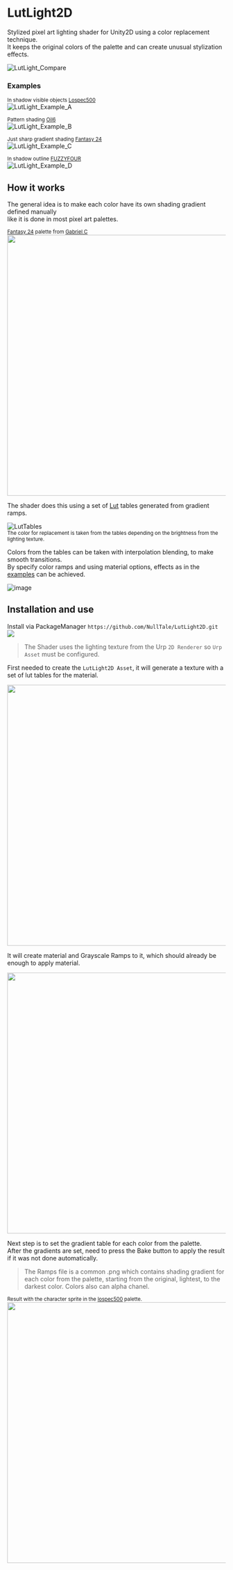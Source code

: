 # LutLight2D

Stylized pixel art lighting shader for Unity2D using a color replacement technique.<br>
It keeps the original colors of the palette and can create unusual stylization effects.


![LutLight_Compare](https://user-images.githubusercontent.com/1497430/229509448-da8a1939-4371-4938-8e6c-642c95c71697.gif)

### Examples

<sub>In shadow visible objects [Lospec500](https://lospec.com/palette-list/lospec500)</sub><br>
![LutLight_Example_A](https://user-images.githubusercontent.com/1497430/229535181-3bdb4d3b-e157-4946-8748-9f64511265da.gif)

<sub>Pattern shading [Oil6](https://lospec.com/palette-list/oil-6)</sub><br>
![LutLight_Example_B](https://user-images.githubusercontent.com/1497430/229535216-328d89e1-ddda-4dd5-8ad6-f49eb8177315.gif)

<sub>Just sharp gradient shading [Fantasy 24](https://lospec.com/palette-list/fantasy-24)</sub><br>
![LutLight_Example_C](https://user-images.githubusercontent.com/1497430/229535227-e373449a-e778-4823-8ebf-f5b0f80176d9.gif)

<sub>In shadow outline [FUZZYFOUR](https://lospec.com/palette-list/fuzzyfour)</sub><br>
![LutLight_Example_D](https://user-images.githubusercontent.com/1497430/229535237-265e34a3-447e-44b2-abbb-ec59f7f12861.gif)

## How it works
The general idea is to make each color have its own shading gradient defined manually<br>
like it is done in most pixel art palettes.

<sup>[Fantasy 24](https://lospec.com/palette-list/fantasy-24) palette from [Gabriel C](https://twitter.com/_universs) </sup> <br>
<img src="https://user-images.githubusercontent.com/1497430/229498868-01bfcdb4-0ca4-40c8-a186-2b3af9366f1b.png" width="600"><br>

The shader does this using a set of [Lut](https://lettier.github.io/3d-game-shaders-for-beginners/lookup-table.html) tables generated from gradient ramps.

![LutTables](https://user-images.githubusercontent.com/1497430/229542912-c903c884-b08d-4772-bbee-3d2bd5a323aa.png)<br>
<sup>The color for replacement is taken from the tables depending on the brightness from the lighting texture.</sup>

Colors from the tables can be taken with interpolation blending, to make smooth transitions.<br>
By specify color ramps and using material options, effects as in the [examples](#examples) can be achieved.

![image](https://user-images.githubusercontent.com/1497430/229517322-98e91e47-0c54-47f0-8f0a-a10487153583.png)<br> 

## Installation and use

Install via PackageManager `https://github.com/NullTale/LutLight2D.git` <br>
<img src="https://user-images.githubusercontent.com/1497430/213906801-7cab3334-5626-46b8-9966-d5c0b6107edc.png">

> The Shader uses the lighting texture from the Urp `2D Renderer` so `Urp Asset` must be configured.

First needed to create the `LutLight2D Asset`, it will generate a texture with a set of lut tables for the material.

<img src="https://user-images.githubusercontent.com/1497430/229541874-3e9ebf82-ef78-4597-bf94-60e731550475.png" width="600"><br>

It will create material and Grayscale Ramps to it, which should already be enough to apply material.

<img src="https://user-images.githubusercontent.com/1497430/229521544-3bec1376-7c8f-4bb4-809d-ab106f638af5.png" width="600"><br>

Next step is to set the gradient table for each color from the palette.<br>
After the gradients are set, need to press the Bake button to apply the result if it was not done automatically.
> The Ramps file is a common .png which contains shading gradient for each color from the palette, starting from the original, lightest, to the darkest color.
> Colors also can alpha chanel.

<sup>Result with the character sprite in the [lospec500](https://lospec.com/palette-list/lospec500) palette.</sup><br>
<img src="https://user-images.githubusercontent.com/1497430/229498871-8c0615b5-bea2-4158-b7e5-e2f42f903441.png" width="600"><br>

